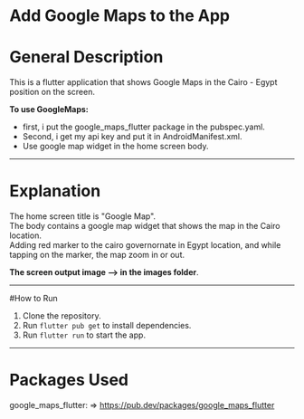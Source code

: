 # Add Google Maps to the App

# General Description

This is a flutter application that shows Google Maps in the Cairo - Egypt position on
the screen.

**To use GoogleMaps:**

- first, i put the google_maps_flutter package in the pubspec.yaml.
- Second, i get my api key and put it in AndroidManifest.xml.
- Use google map widget in the home screen body.
  
--------------------------------

# Explanation

The home screen title is "Google Map".                                                      
The body contains a google map widget that shows the map in the Cairo location.                                                                 
Adding red marker to the cairo governornate in Egypt location, and while tapping on the marker, the
map zoom in or out.             

**The screen output image --> in the images folder**.

----------------------

#How to Run

1. Clone the repository.
2. Run `flutter pub get` to install dependencies.
3. Run `flutter run` to start the app.

----------------------------

# Packages Used

google_maps_flutter: => https://pub.dev/packages/google_maps_flutter

